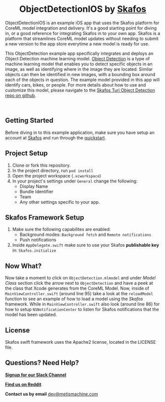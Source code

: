 <h1 align="center">ObjectDetectionIOS by <a href="https://skafos.ai">Skafos</a></h1>

ObjectDetectionIOS is an example iOS app that uses the Skafos platform for CoreML model integration and delivery. It's a good starting point for diving in, or a good reference for integrating Skafos in to your own app. Skafos is a platform that streamlines CoreML model updates without needing to submit a new version to the app store everytime a new model is ready for use.

This ObjectDetection example app specifically integrates and deploys an Object Detection machine learning model. [Object Detection](https://docs.metismachine.io/docs/object-detection) is a type of machine learning model that enables you to detect specific objects in an image, as well as identifying where in the image they are located. Similar objects can then be identified in new images, with a bounding box around each of the objects in question. The example model provided in this app will identify cars, bikes, or people. For more details about how to use and customize this model, please navigate to the [Skafos Turi Object Detection repo on github](https://github.com/skafos/TuriObjectDetection). 

<br>

## Getting Started

Before diving in to this example application, make sure you have setup an account at [Skafos](https://skafos.ai) and run through the [quickstart](https://dashboard.skafos.ai/quickstart/project).

## Project Setup

1. Clone or fork this repository.
2. In the project directory, run `pod install`
3. Open the project workspace (`.xcworkspace`)
4. In your project's settings under `General` change the following:
    * Display Name
    * Bundle Identifier
    * Team
    * Any other settings specific to your app.

## Skafos Framework Setup

1. Make sure the following capabilites are enabled:
    * Background modes: `Background fetch` and `Remote notifications`
    * Push notifications
2. Inside `AppDelegate.swift` make sure to use your Skafos **publishable key** in: `Skafos.initialize`

## Now What?

Now take a moment to click on `ObjectDetection.mlmodel` and under *Model Class* section click the arrow next 
to `ObjectDetection` and have a peek at the class that Xcode generates from the CoreML Model. Now, inside of 
`MainViewController.swift` (around line 95) take a look at the `reloadModel` function to see an example of
how to load a model using the *Skafos* framework. While in `MainViewController.swift` also look (around line 86)
for how to setup `NSNotificationCenter` to listen for Skafos notifications that the model has been updated.

## License

Skafos swift framework uses the Apache2 license, located in the LICENSE file.

## Questions? Need Help? 

[**Signup for our Slack Channel**](https://skafosai.slack.com/)

[**Find us on Reddit**](https://reddit.com/r/skafos) 

**Contact us by email** <a href="mailto:..">dev@metismachine.com</a>

